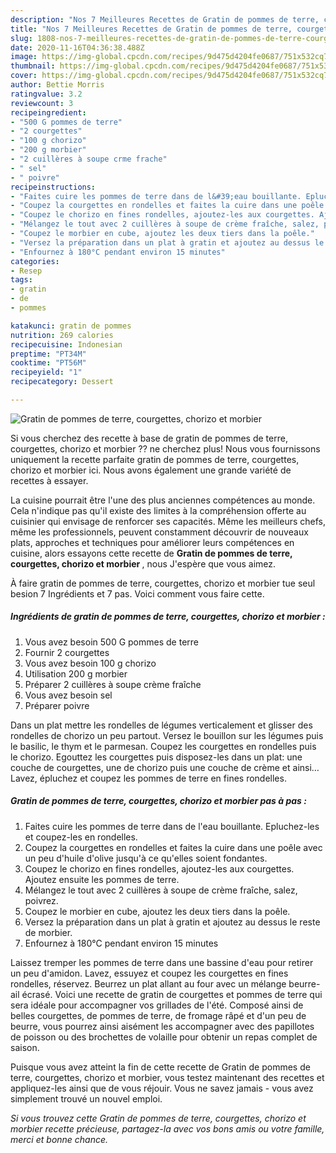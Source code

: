 ```yaml
---
description: "Nos 7 Meilleures Recettes de Gratin de pommes de terre, courgettes, chorizo et morbier"
title: "Nos 7 Meilleures Recettes de Gratin de pommes de terre, courgettes, chorizo et morbier"
slug: 1808-nos-7-meilleures-recettes-de-gratin-de-pommes-de-terre-courgettes-chorizo-et-morbier
date: 2020-11-16T04:36:38.488Z
image: https://img-global.cpcdn.com/recipes/9d475d4204fe0687/751x532cq70/gratin-de-pommes-de-terre-courgettes-chorizo-et-morbier-photo-principale-de-la-recette.jpg
thumbnail: https://img-global.cpcdn.com/recipes/9d475d4204fe0687/751x532cq70/gratin-de-pommes-de-terre-courgettes-chorizo-et-morbier-photo-principale-de-la-recette.jpg
cover: https://img-global.cpcdn.com/recipes/9d475d4204fe0687/751x532cq70/gratin-de-pommes-de-terre-courgettes-chorizo-et-morbier-photo-principale-de-la-recette.jpg
author: Bettie Morris
ratingvalue: 3.2
reviewcount: 3
recipeingredient:
- "500 G pommes de terre"
- "2 courgettes"
- "100 g chorizo"
- "200 g morbier"
- "2 cuillères à soupe crme frache"
- " sel"
- " poivre"
recipeinstructions:
- "Faites cuire les pommes de terre dans de l&#39;eau bouillante. Epluchez-les et coupez-les en rondelles."
- "Coupez la courgettes en rondelles et faites la cuire dans une poêle avec un peu d&#39;huile d&#39;olive jusqu&#39;à ce qu&#39;elles soient fondantes."
- "Coupez le chorizo en fines rondelles, ajoutez-les aux courgettes. Ajoutez ensuite les pommes de terre."
- "Mélangez le tout avec 2 cuillères à soupe de crème fraîche, salez, poivrez."
- "Coupez le morbier en cube, ajoutez les deux tiers dans la poêle."
- "Versez la préparation dans un plat à gratin et ajoutez au dessus le reste de morbier."
- "Enfournez à 180°C pendant environ 15 minutes"
categories:
- Resep
tags:
- gratin
- de
- pommes

katakunci: gratin de pommes 
nutrition: 269 calories
recipecuisine: Indonesian
preptime: "PT34M"
cooktime: "PT56M"
recipeyield: "1"
recipecategory: Dessert

---
```



![Gratin de pommes de terre, courgettes, chorizo et morbier](https://img-global.cpcdn.com/recipes/9d475d4204fe0687/751x532cq70/gratin-de-pommes-de-terre-courgettes-chorizo-et-morbier-photo-principale-de-la-recette.jpg)

Si vous cherchez des recette à base de gratin de pommes de terre, courgettes, chorizo et morbier ?? ne cherchez plus! Nous vous fournissons uniquement la recette parfaite gratin de pommes de terre, courgettes, chorizo et morbier ici. Nous avons également une grande variété de recettes à essayer.

La cuisine pourrait être l'une des plus anciennes compétences au monde. Cela n'indique pas qu'il existe des limites à la compréhension offerte au cuisinier qui envisage de renforcer ses capacités. Même les meilleurs chefs, même les professionnels, peuvent constamment découvrir de nouveaux plats, approches et techniques pour améliorer leurs compétences en cuisine, alors essayons cette recette de <strong> Gratin de pommes de terre, courgettes, chorizo et morbier </strong>, nous J'espère que vous aimez.

<!--inarticleads1-->

À faire gratin de pommes de terre, courgettes, chorizo et morbier tue seul besion 7 Ingrédients et 7 pas. Voici comment vous faire cette.

##### Ingrédients de gratin de pommes de terre, courgettes, chorizo et morbier :

1. Vous avez besoin 500 G pommes de terre
1. Fournir 2 courgettes
1. Vous avez besoin 100 g chorizo
1. Utilisation 200 g morbier
1. Préparer 2 cuillères à soupe crème fraîche
1. Vous avez besoin  sel
1. Préparer  poivre


Dans un plat mettre les rondelles de légumes verticalement et glisser des rondelles de chorizo un peu partout. Versez le bouillon sur les légumes puis le basilic, le thym et le parmesan. Coupez les courgettes en rondelles puis le chorizo. Egouttez les courgettes puis disposez-les dans un plat: une couche de courgettes, une de chorizo puis une couche de crème et ainsi… Lavez, épluchez et coupez les pommes de terre en fines rondelles. 

<!--inarticleads2-->

##### Gratin de pommes de terre, courgettes, chorizo et morbier pas à pas :

1. Faites cuire les pommes de terre dans de l&#39;eau bouillante. Epluchez-les et coupez-les en rondelles.
1. Coupez la courgettes en rondelles et faites la cuire dans une poêle avec un peu d&#39;huile d&#39;olive jusqu&#39;à ce qu&#39;elles soient fondantes.
1. Coupez le chorizo en fines rondelles, ajoutez-les aux courgettes. Ajoutez ensuite les pommes de terre.
1. Mélangez le tout avec 2 cuillères à soupe de crème fraîche, salez, poivrez.
1. Coupez le morbier en cube, ajoutez les deux tiers dans la poêle.
1. Versez la préparation dans un plat à gratin et ajoutez au dessus le reste de morbier.
1. Enfournez à 180°C pendant environ 15 minutes


Laissez tremper les pommes de terre dans une bassine d&#39;eau pour retirer un peu d&#39;amidon. Lavez, essuyez et coupez les courgettes en fines rondelles, réservez. Beurrez un plat allant au four avec un mélange beurre-ail écrasé. Voici une recette de gratin de courgettes et pommes de terre qui sera idéale pour accompagner vos grillades de l&#39;été. Composé ainsi de belles courgettes, de pommes de terre, de fromage râpé et d&#39;un peu de beurre, vous pourrez ainsi aisément les accompagner avec des papillotes de poisson ou des brochettes de volaille pour obtenir un repas complet de saison. 

<!--inarticleads1-->

<p>
Puisque vous avez atteint la fin de cette recette de Gratin de pommes de terre, courgettes, chorizo et morbier, vous testez maintenant des recettes et appliquez-les ainsi que de vous réjouir. Vous ne savez jamais - vous avez simplement trouvé un nouvel emploi.
</p>

<p>
<i>Si vous trouvez cette Gratin de pommes de terre, courgettes, chorizo et morbier recette précieuse, partagez-la avec vos bons amis ou votre famille, merci et bonne chance.</i>
</p>
